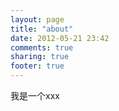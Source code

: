 ```yaml
---
layout: page
title: "about"
date: 2012-05-21 23:42
comments: true
sharing: true
footer: true
---
```


我是一个xxx
